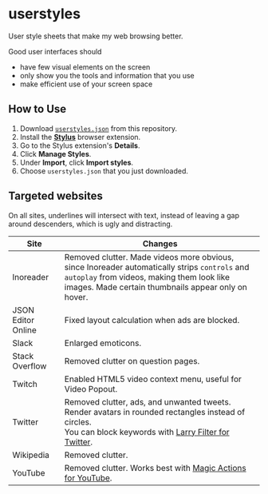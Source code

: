 # userstyles
User style sheets that make my web browsing better.

Good user interfaces should
- have few visual elements on the screen
- only show you the tools and information that you use
- make efficient use of your screen space

## How to Use
1. Download [`userstyles.json`](userstyles.json) from this repository.
1. Install the [**Stylus**](https://add0n.com/stylus.html) browser extension.
1. Go to the Stylus extension's **Details**.
1. Click **Manage Styles**.
1. Under **Import**, click **Import styles**.
1. Choose `userstyles.json` that you just downloaded.

## Targeted websites
On all sites, underlines will intersect with text, instead of leaving a gap around descenders, which is ugly and distracting.

|Site|Changes|
|---|---|
|Inoreader|Removed clutter. Made videos more obvious, since Inoreader automatically strips `controls` and `autoplay` from videos, making them look like images. Made certain thumbnails appear only on hover.|
|JSON Editor Online|Fixed layout calculation when ads are blocked.|
|Slack|Enlarged emoticons.|
|Stack Overflow|Removed clutter on question pages.|
|Twitch|Enabled HTML5 video context menu, useful for Video Popout.|
|Twitter|Removed clutter, ads, and unwanted tweets. Render avatars in rounded rectangles instead of circles.<br>You can block keywords with [Larry Filter for Twitter](https://chrome.google.com/webstore/detail/larry-filter-for-twitter/ifgdeokhnfkbgdocafpokgdnnfbnbbok?utm_source=chrome-app-launcher-info-dialog).|
|Wikipedia|Removed clutter.|
|YouTube|Removed clutter. Works best with [Magic Actions for YouTube](https://chrome.google.com/webstore/detail/stylish-custom-themes-for/fjnbnpbmkenffdnngjfgmeleoegfcffe?utm_source=chrome-app-launcher-info-dialog).|
